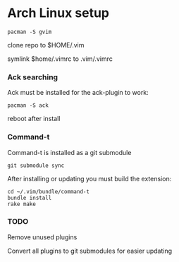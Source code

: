 # Arch Linux setup

```
pacman -S gvim
```

clone repo to $HOME/.vim

symlink $home/.vimrc to .vim/.vimrc

### Ack searching
Ack must be installed for the ack-plugin to work:

```
pacman -S ack
```

reboot after install

### Command-t
Command-t is installed as a git submodule

```
git submodule sync

```
After installing or updating you must build the extension:

```
cd ~/.vim/bundle/command-t
bundle install
rake make
```

### TODO

Remove unused plugins

Convert all plugins to git submodules for easier updating
